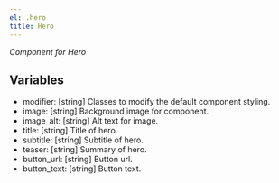 ```yaml
---
el: .hero
title: Hero
---
```

_Component for Hero_

## Variables
* modifier: [string] Classes to modify the default component styling.
* image: [string] Background image for component.
* image_alt: [string] Alt text for image.
* title: [string] Title of hero.
* subtitle: [string] Subtitle of hero.
* teaser: [string] Summary of hero.
* button_url: [string] Button url.
* button_text: [string] Button text.
